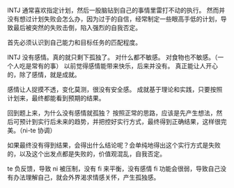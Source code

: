 INTJ 通常喜欢指定计划，然后一股脑钻到自己的事情里雷打不动的执行。
然而并没有想过计划失败会怎么办，因为过于的自信，经常制定一些眼高手低的计划，导致最后被突然的失败击倒，陷入强烈的自我否定。

首先必须认识到自己能力和目标任务的匹配程度。

INTJ 没有感情。真的就只剩下孤独了。
对什么都不敏感。
对食物也不敏感。（一个人吃是常有的事）
以前觉得感情能带来快乐，后来并没有。
真正能让人开心的，除了感情，就是成就。

感情让人捉摸不透，变化莫测，很没有安全感。
成就基于理论和实践，只要按照计划来，最终都能看到预期的结果。

回到题上来，为什么没有感情就孤独？
按照正常的思路，应该是先产生想法，然后可预计到实行后未来的趋势，并把控好实行方式，最终得到正确结果，这样很完美。（ni-te 协调）

如果最终没有得到结果，会得出什么结论呢？会单纯地得出这个实行方式是失败的，以及这个出发点都是失败的，价值观混乱，自我否定。

te 负反馈，导致 ni 被压制，没有 fi 来平衡，没有感情 fi 功能会很弱，导致自己没有办法理解自己，就会外界渴求情感关怀，产生孤独感。
